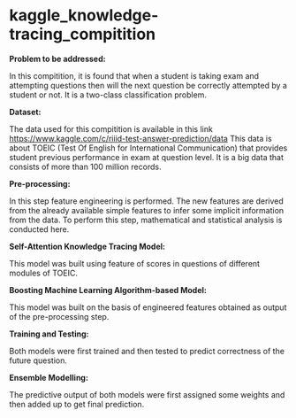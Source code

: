 # kaggle_knowledge-tracing_compitition


**Problem to be addressed:**

In this compitition, it is found that when a student is taking exam and attempting questions then will the next question be correctly attempted by a student or not. It is a two-class classification problem.


**Dataset:**

The data used for this compitition is available in this link https://www.kaggle.com/c/riiid-test-answer-prediction/data 
This data is about TOEIC (Test Of English for International Communication) that provides student previous performance in exam at question level. It is a big data that consists of more than 100 million records.


**Pre-processing:**

In this step feature engineering is performed. The new features are derived from the already available simple features to infer some implicit information from the data. To perform this step, mathematical and statistical analysis is conducted here.


**Self-Attention Knowledge Tracing Model:**

This model was built using feature of scores in questions of different modules of TOEIC.


**Boosting Machine Learning Algorithm-based Model:**

This model was built on the basis of engineered features obtained as output of the pre-processing step.


**Training and Testing:**

Both models were first trained and then tested to predict correctness of the future question.


**Ensemble Modelling:**

The predictive output of both models were first assigned some weights and then added up to get final prediction.


